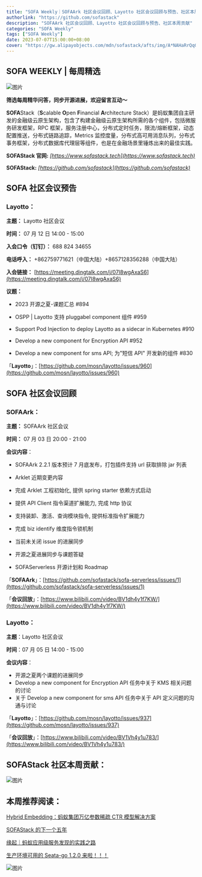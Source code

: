 ```yaml
---
title: "SOFA Weekly｜SOFAArk 社区会议回顾、Layotto 社区会议回顾与预告、社区本周贡献"
authorlink: "https://github.com/sofastack"
description: "SOFAArk 社区会议回顾、Layotto 社区会议回顾与预告、社区本周贡献"
categories: "SOFA Weekly"
tags: ["SOFA Weekly"]
date: 2023-07-07T15:00:00+08:00
cover: "https://gw.alipayobjects.com/mdn/sofastack/afts/img/A*NAHaRrQqGzAAAAAAAAAAAAAAARQnAQ"
---
```


## SOFA WEEKLY | 每周精选

![图片](https://p3-juejin.byteimg.com/tos-cn-i-k3u1fbpfcp/1e08fca65f7643c783d33f590bb41d5a~tplv-k3u1fbpfcp-zoom-1.image)

**筛选每周精华问答，同步开源进展，欢迎留言互动～**

**SOFA**Stack（**S**calable **O**pen **F**inancial **A**rchitecture Stack）是蚂蚁集团自主研发的金融级云原生架构，包含了构建金融级云原生架构所需的各个组件，包括微服务研发框架，RPC 框架，服务注册中心，分布式定时任务，限流/熔断框架，动态配置推送，分布式链路追踪，Metrics 监控度量，分布式高可用消息队列，分布式事务框架，分布式数据库代理层等组件，也是在金融场景里锤炼出来的最佳实践。

**SOFAStack 官网:** *[https://www.sofastack.tech](https://www.sofastack.tech)*

**SOFAStack:** *[https://github.com/sofastack](https://github.com/sofastack)*

##  SOFA  **社区会议预告** 

### Layotto：

**主题：** Layotto 社区会议

**时间：** 07 月 12 日 14:00 - 15:00

**入会口令（钉钉）：** 688 824 34655

**电话呼入：** +862759771621（中国大陆）+8657128356288（中国大陆）

**入会链接：** [https://meeting.dingtalk.com/j/07I8wgAxaS6](https://meeting.dingtalk.com/j/07I8wgAxaS6)

**议题：**

- 2023 开源之夏-课题汇总 #894

- OSPP | Layotto 支持 pluggabel component 组件 #959
- Support Pod Injection to deploy Layotto as a sidecar in Kubernetes #910

- Develop a new component for Encryption API #952
- Develop a new component for sms API; 为"短信 API" 开发新的组件 #830

「**Layotto**」：[https://github.com/mosn/layotto/issues/960](https://github.com/mosn/layotto/issues/960)

## SOFA 社区会议回顾  

### SOFAArk：

**主题：** SOFAArk 社区会议

**时间：** 07 月 03 日 20:00 - 21:00

**会议内容**：

- SOFAArk 2.2.1 版本预计 7 月底发布，打包插件支持 url 获取排除 jar 列表

- Arklet 近期变更内容

- 完成 Arklet 工程初始化, 提供 spring starter 依赖方式启动
- 提供 API Client 指令渠道扩展能力, 完成 http 协议
- 支持装卸、激活、查询模块指令, 提供标准指令扩展能力
- 完成 biz identify 维度指令锁机制

- 当前未关闭 issue 的进展同步
- 开源之夏进展同步与课题答疑
- SOFAServerless 开源计划和 Roadmap

「**SOFAArk**」：[https://github.com/sofastack/sofa-serverless/issues/1](https://github.com/sofastack/sofa-serverless/issues/1)

「**会议回放**」：[https://www.bilibili.com/video/BV1dh4y1f7KW/](https://www.bilibili.com/video/BV1dh4y1f7KW/)

### Layotto：

**主题**：Layotto 社区会议

**时间**：07 月 05 日 14:00 - 15:00

**会议内容**：

- 开源之夏两个课题的进展同步
- Develop a new component for Encryption API 任务中关于 KMS 相关问题的讨论
- 关于 Develop a new component for sms API 任务中关于 API 定义问题的沟通与讨论

「**Layotto**」：[https://github.com/mosn/layotto/issues/937](https://github.com/mosn/layotto/issues/937)

「**会议回放**」：[https://www.bilibili.com/video/BV1Vh4y1u783/](https://www.bilibili.com/video/BV1Vh4y1u783/)

## SOFAStack 社区本周贡献：

![图片](https://mmbiz.qpic.cn/sz_mmbiz_jpg/nibOZpaQKw0ic7rlRLxzZSDhCicj8LeIe4Po13NGljeQsrYicSq9tL5icGcCQjsiczEHU5hictY5mEWMJHv4GcZ8UricTQ/640?wx_fmt=jpeg&wxfrom=5&wx_lazy=1&wx_co=1)

## 本周推荐阅读：

[Hybrid Embedding：蚂蚁集团万亿参数稀疏 CTR 模型解决方案](https://mp.weixin.qq.com/s/u3D_TB9LOV5mNGuULc0Stw)

[SOFAStack 的下一个五年](https://mp.weixin.qq.com/s/5aVtoQzJoyblBcbEDg0vXA)

[缘起｜蚂蚁应用级服务发现的实践之路](https://mp.weixin.qq.com/s/-oVOeakwefgvlFyi6yYgKA)

[生产环境可用的 Seata-go 1.2.0 来啦！！！](https://mp.weixin.qq.com/s/T2GPFGNwseU2wLmwq8EdGw)

![图片](https://mmbiz.qpic.cn/mmbiz_jpg/nibOZpaQKw0icFMvfmJYE2gzNBePWwuuickPbVLQXdjXHytsPOr7fibEPjbYY2TZU8BcwsrJzoLVGQt7j9qJcF6aqw/640?wx_fmt=jpeg&wxfrom=5&wx_lazy=1&wx_co=1)
